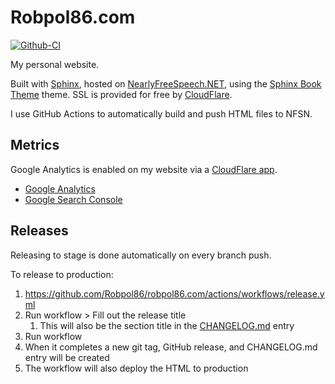 # Robpol86.com

[![Github-CI][github-ci]][github-link]

[github-ci]: https://github.com/Robpol86/robpol86.com/actions/workflows/build.yml/badge.svg?branch=main
[github-link]: https://github.com/Robpol86/robpol86.com/actions/workflows/build.yml

My personal website.

Built with [Sphinx](http://sphinx-doc.org/), hosted on [NearlyFreeSpeech.NET](https://www.nearlyfreespeech.net/), using the
[Sphinx Book Theme](https://sphinx-book-theme.readthedocs.io/) theme. SSL is provided for free by
[CloudFlare](https://www.cloudflare.com/).

I use GitHub Actions to automatically build and push HTML files to NFSN.

## Metrics

Google Analytics is enabled on my website via a [CloudFlare app](https://www.cloudflare.com/apps/googleanalytics).

* [Google Analytics](https://analytics.google.com/analytics/web/#/p275999550/reports/intelligenthome)
* [Google Search Console](https://search.google.com/search-console?resource_id=https%3A%2F%2Frobpol86.com%2F)

## Releases

Releasing to stage is done automatically on every branch push.

To release to production:

1. https://github.com/Robpol86/robpol86.com/actions/workflows/release.yml
1. Run workflow > Fill out the release title
    1. This will also be the section title in the [CHANGELOG.md](CHANGELOG.md) entry
1. Run workflow
1. When it completes a new git tag, GitHub release, and CHANGELOG.md entry will be created
1. The workflow will also deploy the HTML to production
